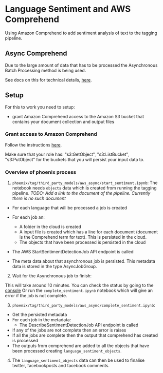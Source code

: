 # Language Sentiment and AWS Comprehend

Using Amazon Comprehend to add sentiment analysis of text to the tagging pipeline.

## Async Comprehend
Due to the large amount of data that has to be processed the Asynchronous Batch Processing method is being used.

See docs on this for technical details, [here](https://docs.aws.amazon.com/comprehend/latest/dg/how-async.html).

## Setup
For this to work you need to setup:
- grant Amazon Comprehend access to the Amazon S3 bucket that contains your document collection and output files

### Grant access to Amazon Comprehend
Follow the instructions [here](https://docs.aws.amazon.com/comprehend/latest/dg/access-control-managing-permissions.html#auth-role-permissions).

Make sure that your role has: "s3:GetObject", "s3:ListBucket", "s3:PutObject" for the buckets that you will persist your input data to.

### Overview of phoenix process
1. `phoenix/tag/third_party_models/aws_async/start_sentiment.ipynb`:
The notebook needs `objects` data which is created from running the tagging pipeline.
*TODO: Add a link to the document of the pipeline. Currently there is no such document*

- For each language that will be processed a job is created
- For each job an:
  - A folder in the cloud is created
  - A input file is created which has a line for each document (document is the Comprehend term for text). This is persisted in the cloud.
  - The objects that have been processed is persisted in the cloud

- The AWS StartSentimentDetectionJob API endpoint is called
- The meta data about that asynchronous job is persisted. This metadata data is stored in the type AsyncJobGroup.

2. Wait for the Asynchronous job to finish:

This will take around 10 minutes.
You can check the status by going to the [console](https://eu-central-1.console.aws.amazon.com/comprehend/v2/home?region=eu-central-1#analysis)
Or run the `complete_sentiment.ipynb` notebook which will give an error if the job is not complete.

3. `phoenix/tag/third_party_models/aws_async/complete_sentiment.ipynb`:

- Get the persisted metadata
- For each job in the metadata:
  - The DescribeSentimentDetectionJob API endpoint is called
- If any of the jobs are not complete then an error is raises
- If all the jobs are complete then the output that comprehend has created is processed
- The outputs from comprehend are added to all the objects that have been processed creating `language_sentiment_objects`.

4. The `language_sentiment_objects` data can then be used to finalise twitter, facebookposts and facebook comments.
